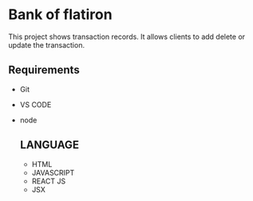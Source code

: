 # Bank of flatiron
This project shows transaction records.
It allows clients to add delete or update the transaction.

## Requirements
* Git
* VS CODE
* node

  ## LANGUAGE
  * HTML
  * JAVASCRIPT
  * REACT JS
  * JSX
    

  

